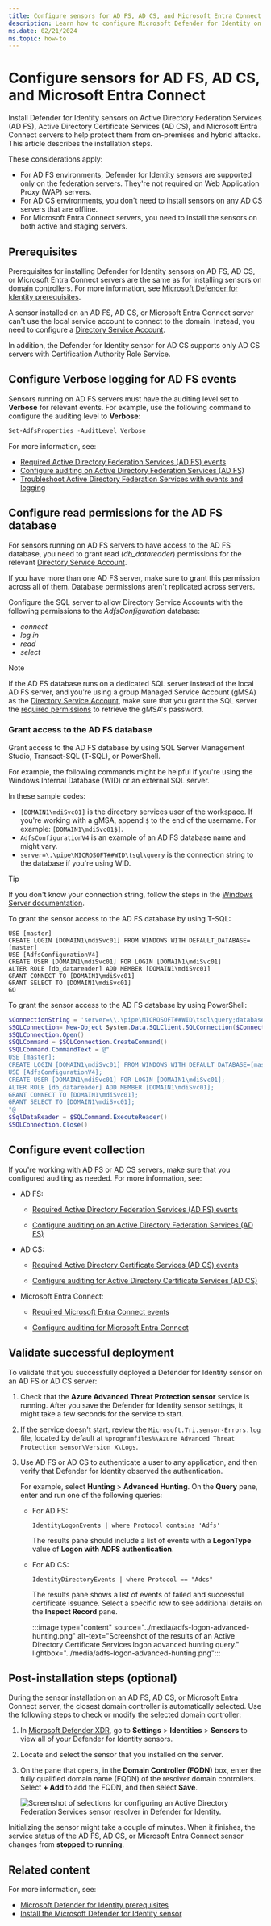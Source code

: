 ```yaml
---
title: Configure sensors for AD FS, AD CS, and Microsoft Entra Connect | Microsoft Defender for Identity
description: Learn how to configure Microsoft Defender for Identity on Active Directory Federation Services (AD FS), Active Directory Certificate Services (AD CS), and Microsoft Entra Connect servers.
ms.date: 02/21/2024
ms.topic: how-to
---
```


# Configure sensors for AD FS, AD CS, and Microsoft Entra Connect

Install Defender for Identity sensors on Active Directory Federation Services (AD FS), Active Directory Certificate Services (AD CS), and Microsoft Entra Connect servers to help protect them from on-premises and hybrid attacks. This article describes the installation steps.

These considerations apply:

- For AD FS environments, Defender for Identity sensors are supported only on the federation servers. They're not required on Web Application Proxy (WAP) servers.
- For AD CS environments, you don't need to install sensors on any AD CS servers that are offline.
- For Microsoft Entra Connect servers, you need to install the sensors on both active and staging servers.

## Prerequisites

Prerequisites for installing Defender for Identity sensors on AD FS, AD CS, or Microsoft Entra Connect servers are the same as for installing sensors on domain controllers. For more information, see [Microsoft Defender for Identity prerequisites](prerequisites.md).

A sensor installed on an AD FS, AD CS, or Microsoft Entra Connect server can't use the local service account to connect to the domain. Instead, you need to configure a [Directory Service Account](directory-service-accounts.md).

In addition, the Defender for Identity sensor for AD CS supports only AD CS servers with Certification Authority Role Service.

## Configure Verbose logging for AD FS events

Sensors running on AD FS servers must have the auditing level set to **Verbose** for relevant events. For example, use the following command to configure the auditing level to **Verbose**:

```powershell
Set-AdfsProperties -AuditLevel Verbose
```

For more information, see:

- [Required Active Directory Federation Services (AD FS) events](event-collection-overview.md#required-active-directory-federation-services-ad-fs-events)
- [Configure auditing on Active Directory Federation Services (AD FS)](configure-windows-event-collection.md#configure-auditing-on-an-active-directory-federation-services-ad-fs)
- [Troubleshoot Active Directory Federation Services with events and logging](/windows-server/identity/ad-fs/troubleshooting/ad-fs-tshoot-logging#event-auditing-information-for-ad-fs-on-windows-server-2016)

## Configure read permissions for the AD FS database

For sensors running on AD FS servers to have access to the AD FS database, you need to grant read (*db_datareader*) permissions for the relevant [Directory Service Account](directory-service-accounts.md).

If you have more than one AD FS server, make sure to grant this permission across all of them. Database permissions aren't replicated across servers.

Configure the SQL server to allow Directory Service Accounts with the following permissions to the *AdfsConfiguration* database:

- *connect*
- *log in*
- *read*
- *select*

> [!NOTE]
> If the AD FS database runs on a dedicated SQL server instead of the local AD FS server, and you're using a group Managed Service Account (gMSA) as the [Directory Service Account](directory-service-accounts.md), make sure that you grant the SQL server the [required permissions](create-directory-service-account-gmsa.md#prerequisites-grant-permissions-to-retrieve-the-gmsa-accounts-password) to retrieve the gMSA's password.

### Grant access to the AD FS database

Grant access to the AD FS database by using SQL Server Management Studio, Transact-SQL (T-SQL), or PowerShell.

For example, the following commands might be helpful if you're using the Windows Internal Database (WID) or an external SQL server.

In these sample codes:

- `[DOMAIN1\mdiSvc01]` is the directory services user of the workspace. If you're working with a gMSA, append `$` to the end of the username. For example: `[DOMAIN1\mdiSvc01$]`.
- `AdfsConfigurationV4` is an example of an AD FS database name and might vary.
- `server=\.\pipe\MICROSOFT##WID\tsql\query` is the connection string to the database if you're using WID.

> [!TIP]
> If you don't know your connection string, follow the steps in the [Windows Server documentation](/windows-server/identity/ad-fs/troubleshooting/ad-fs-tshoot-sql#to-acquire-the-sql-connection-string).
>

To grant the sensor access to the AD FS database by using T-SQL:

```tsql
USE [master]
CREATE LOGIN [DOMAIN1\mdiSvc01] FROM WINDOWS WITH DEFAULT_DATABASE=[master]
USE [AdfsConfigurationV4]
CREATE USER [DOMAIN1\mdiSvc01] FOR LOGIN [DOMAIN1\mdiSvc01]
ALTER ROLE [db_datareader] ADD MEMBER [DOMAIN1\mdiSvc01]
GRANT CONNECT TO [DOMAIN1\mdiSvc01]
GRANT SELECT TO [DOMAIN1\mdiSvc01]
GO
```

To grant the sensor access to the AD FS database by using PowerShell:

```powershell
$ConnectionString = 'server=\\.\pipe\MICROSOFT##WID\tsql\query;database=AdfsConfigurationV4;trusted_connection=true;'
$SQLConnection= New-Object System.Data.SQLClient.SQLConnection($ConnectionString)
$SQLConnection.Open()
$SQLCommand = $SQLConnection.CreateCommand()
$SQLCommand.CommandText = @"
USE [master]; 
CREATE LOGIN [DOMAIN1\mdiSvc01] FROM WINDOWS WITH DEFAULT_DATABASE=[master];
USE [AdfsConfigurationV4]; 
CREATE USER [DOMAIN1\mdiSvc01] FOR LOGIN [DOMAIN1\mdiSvc01]; 
ALTER ROLE [db_datareader] ADD MEMBER [DOMAIN1\mdiSvc01]; 
GRANT CONNECT TO [DOMAIN1\mdiSvc01]; 
GRANT SELECT TO [DOMAIN1\mdiSvc01];
"@
$SqlDataReader = $SQLCommand.ExecuteReader()
$SQLConnection.Close()
```

## Configure event collection

If you're working with AD FS or AD CS servers, make sure that you configured auditing as needed. For more information, see:

- AD FS:

  - [Required Active Directory Federation Services (AD FS) events](event-collection-overview.md#required-active-directory-federation-services-ad-fs-events)

  - [Configure auditing on an Active Directory Federation Services (AD FS)](configure-windows-event-collection.md#configure-auditing-on-an-active-directory-federation-services-ad-fs)

- AD CS:

  - [Required Active Directory Certificate Services (AD CS) events](event-collection-overview.md#required-active-directory-certificate-services-ad-cs-events)

  - [Configure auditing for Active Directory Certificate Services (AD CS)](configure-windows-event-collection.md#configure-auditing-for-active-directory-certificate-services-ad-cs)

- Microsoft Entra Connect:

  - [Required Microsoft Entra Connect events](event-collection-overview.md#required-entra-connect-events)

  - [Configure auditing for Microsoft Entra Connect](configure-windows-event-collection.md#configure-auditing-for-entra-connect)

## Validate successful deployment

To validate that you successfully deployed a Defender for Identity sensor on an AD FS or AD CS server:

1. Check that the **Azure Advanced Threat Protection sensor** service is running. After you save the Defender for Identity sensor settings, it might take a few seconds for the service to start.

1. If the service doesn't start, review the `Microsoft.Tri.sensor-Errors.log` file, located by default at `%programfiles%\Azure Advanced Threat Protection sensor\Version X\Logs`.

1. Use AD FS or AD CS to authenticate a user to any application, and then verify that Defender for Identity observed the authentication.

   For example, select **Hunting** > **Advanced Hunting**. On the **Query** pane, enter and run one of the following queries:

   - For AD FS:

     ```query
     IdentityLogonEvents | where Protocol contains 'Adfs'
     ```

     The results pane should include a list of events with a **LogonType** value of **Logon with ADFS authentication**.

   - For AD CS:

     ```query
     IdentityDirectoryEvents | where Protocol == "Adcs"
     ```

     The results pane shows a list of events of failed and successful certificate issuance. Select a specific row to see additional details on the **Inspect Record** pane.

     :::image type="content" source="../media/adfs-logon-advanced-hunting.png" alt-text="Screenshot of the results of an Active Directory Certificate Services logon advanced hunting query." lightbox="../media/adfs-logon-advanced-hunting.png":::

## Post-installation steps (optional)

During the sensor installation on an AD FS, AD CS, or Microsoft Entra Connect server, the closest domain controller is automatically selected. Use the following steps to check or modify the selected domain controller:

1. In [Microsoft Defender XDR](https://security.microsoft.com), go to **Settings** > **Identities** > **Sensors** to view all of your Defender for Identity sensors.

1. Locate and select the sensor that you installed on the server.

1. On the pane that opens, in the **Domain Controller (FQDN)** box, enter the fully qualified domain name (FQDN) of the resolver domain controllers. Select **+ Add** to add the FQDN, and then select **Save**.

   ![Screenshot of selections for configuring an  Active Directory Federation Services sensor resolver in Defender for Identity.](../media/sensor-config-adfs-resolver.png)

Initializing the sensor might take a couple of minutes. When it finishes, the service status of the AD FS, AD CS, or Microsoft Entra Connect sensor changes from **stopped** to **running**.

## Related content

For more information, see:

- [Microsoft Defender for Identity prerequisites](prerequisites.md)
- [Install the Microsoft Defender for Identity sensor](install-sensor.md)
